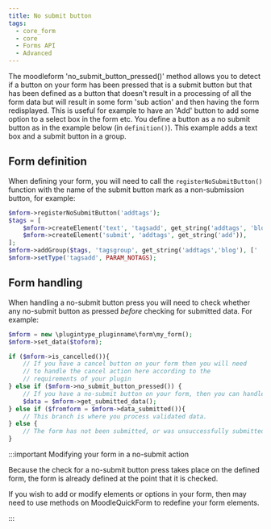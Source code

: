 ```yaml
---
title: No submit button
tags:
  - core_form
  - core
  - Forms API
  - Advanced
---
```


The moodleform 'no_submit_button_pressed()' method allows you to detect if a button on your form has been pressed that is a submit button but that has been defined as a button that doesn't result in a processing of all the form data but will result in some form 'sub action' and then having the form redisplayed. This is useful for example to have an 'Add' button to add some option to a select box in the form etc. You define a button as a no submit button as in the example below (in `definition()`). This example adds a text box and a submit button in a group.

## Form definition

When defining your form, you will need to call the `registerNoSubmitButton()` function with the name of the submit button mark as a non-submission button, for example:

```php
$mform->registerNoSubmitButton('addtags');
$tags = [
    $mform->createElement('text', 'tagsadd', get_string('addtags', 'blog')),
    $mform->createElement('submit', 'addtags', get_string('add')),
];
$mform->addGroup($tags, 'tagsgroup', get_string('addtags','blog'), [' '], false);
$mform->setType('tagsadd', PARAM_NOTAGS);
```

## Form handling

When handling a no-submit button press you will need to check whether any no-submit button as pressed _before_ checking for submitted data. For example:

```php
$mform = new \plugintype_pluginname\form\my_form();
$mform->set_data($toform);

if ($mform->is_cancelled()){
    // If you have a cancel button on your form then you will need
    // to handle the cancel action here according to the
    // requirements of your plugin
} else if ($mform->no_submit_button_pressed()) {
    // If you have a no-submit button on your form, then you can handle that action here.
    $data = $mform->get_submitted_data();
} else if ($fromform = $mform->data_submitted()){
    // This branch is where you process validated data.
} else {
    // The form has not been submitted, or was unsuccessfully submitted.
}
```

:::important Modifying your form in a no-submit action

Because the check for a no-submit button press takes place on the defined form, the form is already defined at the point that it is checked.

If you wish to add or modify elements or options in your form, then may need to use methods on MoodleQuickForm to redefine your form elements.

:::
